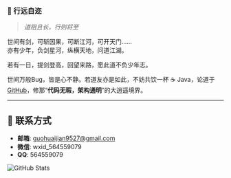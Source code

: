 ### 🚀 行远自迩
> *道阻且长，行则将至*

世间有剑，可斩因果，可断江河，可开天门……  
亦有少年，负剑星河，纵横天地，问道江湖。  

若有一日，提剑登高，回望来路，愿此道不负少年志。 

世间万般Bug，皆是心不静。若道友亦是如此，不妨共饮一杯 ☕ Java，论道于 [GitHub](https://github.com/GuoHuaijian)，修那“**代码无瑕，架构通明**”的大逍遥境界。

---

## 📩 联系方式

- **邮箱**: guohuaijian9527@gmail.com
- **微信**: wxid_564559079
- **QQ**: 564559079

![GitHub Stats](https://github-readme-stats.vercel.app/api?username=GuoHuaijian&show_icons=true&theme=radical)

